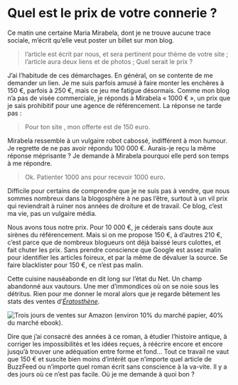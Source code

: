 # Quel est le prix de votre connerie ?

Ce matin une certaine Maria Mirabela, dont je ne trouve aucune trace sociale, m’écrit qu’elle veut poster un billet sur mon blog.<span id="more-36958"></span>

> l’article est écrit par nous, et sera pertinent pour thème de votre site ; l’article aura deux liens et de photos ; Quel serait le prix ?

J’ai l’habitude de ces démarchages. En général, on se contente de me demander un lien. Je me suis parfois amusé à faire monter les enchères à 150 €, parfois à 250 €, mais ce jeu me fatigue désormais. Comme mon blog n’a pas de visée commerciale, je réponds à Mirabela « 1000 € », un prix que je sais prohibitif pour une agence de référencement. La réponse ne tarde pas :

> Pour ton site , mon offerte est de 150 euro.

Mirabela ressemble à un vulgaire robot cabossé, indifférent à mon humour. Je regrette de ne pas avoir répondu 100 000 €. Aurais-je reçu la même réponse méprisante ? Je demande à Mirabela pourquoi elle perd son temps à me répondre.

> Ok. Patienter 1000 ans pour recevoir 1000 euro.

Difficile pour certains de comprendre que je ne suis pas à vendre, que nous sommes nombreux dans la blogosphère à ne pas l’être, surtout à un vil prix qui reviendrait à ruiner nos années de droiture et de travail. Ce blog, c’est ma vie, pas un vulgaire média.

Nous avons tous notre prix. Pour 10 000 €, je céderais sans doute aux sirènes du référencement. Mais si on me propose 150 €, à d’autres 210 €, c’est parce que de nombreux blogueurs ont déjà baissé leurs culottes, et fait chuter les prix. Sans prendre conscience que Google est assez malin pour identifier les articles foireux, et par la même de dévaluer la source. Se faire blacklister pour 150 €, ce n’est pas malin.

Cette cuisine nauséabonde en dit long sur l’état du Net. Un champ abandonné aux vautours. Une mer d’immondices où on se noie sous les détritus. Rien pour me donner le moral alors que je regarde bêtement les stats des ventes d’[*Ératosthène*](https://tcrouzet.com/eratosthene/).

![Trois jours de ventes sur  Amazon (environ 10% du marché papier, 40% du marché ebook).](https://tcrouzet.com/images_tc/2014/09/statamazon.png)

Dire que j’ai consacré des années à ce roman, à étudier l’histoire antique, à corriger les impossibilités et les idées reçues, à réécrire encore et encore jusqu’à trouver une adéquation entre forme et fond… Tout ce travail ne vaut que 150 € et suscite bien moins d’intérêt que n’importe quel article de BuzzFeed ou n’importe quel roman écrit sans conscience à la va-vite. Il y a des jours où ce n’est pas facile. Où je me demande à quoi bon ?